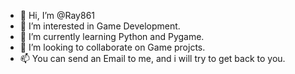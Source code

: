 - 👋 Hi, I’m @Ray861
- 👀 I’m interested in Game Development.
- 🌱 I’m currently learning Python and Pygame.
- 💞️ I’m looking to collaborate on Game projcts.
- 📫 You can send an Email to me, and i will try to get back to you.

<!---
Ray861/Ray861 is a ✨ special ✨ repository because its `README.md` (this file) appears on your GitHub profile.
You can click the Preview link to take a look at your changes.
--->
